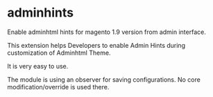 # adminhints
Enable adminhtml hints for magento 1.9 version from admin interface. 

This extension helps Developers to enable Admin Hints during customization of Adminhtml Theme. 

It is very easy to use. 

The module is using an observer for saving configurations. No core modification/override is used there. 
